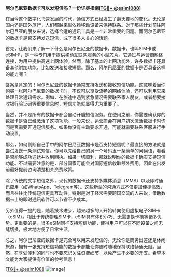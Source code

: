**阿尔巴尼亚数据卡可以发短信吗？一份详尽指南[[TG💪+ @esim1088](https://t.me/s/esim1088)]**

在当今这个数字化飞速发展的时代，通信方式已经发生了翻天覆地的变化。无论是国内还是国外旅行，人们都越来越依赖移动设备来保持联系。对于那些计划前往阿尔巴尼亚的朋友来说，选择合适的通讯工具是一个非常重要的问题。而阿尔巴尼亚的数据卡是否支持发送短信，成了很多人关心的话题。

首先，让我们来了解一下什么是阿尔巴尼亚的数据卡。数据卡，也叫SIM卡或eSIM卡，是一种专门用于提供移动互联网服务的小型芯片。它通过与运营商网络连接，为用户提供高速上网体验。然而，除了基本的上网功能外，许多数据卡还具备其他附加功能，比如发送和接收短信。那么，阿尔巴尼亚的数据卡是否具备这样的能力呢？

答案是肯定的！阿尔巴尼亚的数据卡通常支持发送和接收短信功能。这意味着当你购买一张阿尔巴尼亚的数据卡时，不仅可以享受流畅的网络体验，还可以利用它来处理日常通讯需求。例如，在旅途中遇到紧急情况需要联系家人朋友，或者想要接收银行验证码等重要信息时，短信功能就显得尤为重要了。

当然，并不是所有的数据卡都会自动开启短信服务。在使用之前，你需要确认你的数据卡是否已经激活了这项功能。一般来说，运营商会在用户初次激活数据卡时询问是否需要开通短信服务。如果你没有主动要求开通，可能就需要联系客服进行手动设置。

那么，如何判断自己手中的阿尔巴尼亚数据卡是否支持短信呢？最直接的方法就是尝试发送一条测试短信。你可以先给自己的另一个号码发一条简单的问候语，看看是否能够成功送达并收到回执。如果一切顺利，那就说明你的数据卡确实支持短信功能。不过需要注意的是，部分国家可能会对国际短信收取额外费用，因此在出发前最好提前咨询清楚相关资费政策。

除了传统的文字短信之外，现代的数据卡还支持多媒体消息（MMS）以及即时通讯应用（如WhatsApp、Telegram等）。这些新型的沟通方式不仅更加便捷高效，而且往往比传统短信更具互动性。特别是对于经常需要跨国交流的人来说，借助数据卡上的即时通讯软件可以节省不少成本。

另外值得一提的是，随着技术进步，越来越多的人开始转向使用虚拟电子SIM卡（eSIM）。相比于传统物理SIM卡，eSIM具有体积小巧、无需更换卡槽等诸多优势。更重要的是，很多eSIM同样支持短信功能，使得用户可以在不同设备之间无缝切换，极大地方便了日常生活。

总之，阿尔巴尼亚的数据卡是完全可以用来发短信的。无论你是商务出差还是休闲旅游，拥有一张支持短信功能的数据卡都能让你随时随地保持联络畅通无阻。当然，在享受便利的同时也不要忘记关注资费细节，以免产生不必要的开支。希望本文能为大家提供有价值的参考信息！

[[TG💪+ @esim1088](https://t.me/s/esim1088) ![Image](https://i.postimg.cc/4NQfJmqS/Snipaste-2025-05-13-00-14-12.png)]